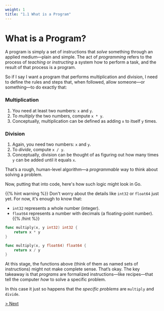 ```yaml
---
weight: 1
title: "1.1 What is a Program"
---
```


# What is a Program?

A program is simply a set of instructions that *solve* something through an applied medium—plain and simple. The act of *programming* refers to the process of *teaching* or *instructing* a system how to perform a task, and the result of that process is a program.

So if I say I want a program that performs multiplication and division, I need to define the rules and steps that, when followed, allow someone—or something—to do exactly that:

### Multiplication

1. You need at least two numbers: `x` and `y`.
2. To *multiply* the two numbers, compute `x * y`.
3. Conceptually, multiplication can be defined as adding `x` to itself `y` times.

### Division

1. Again, you need two numbers: `x` and `y`.
2. To *divide*, compute `x / y`.
3. Conceptually, division can be thought of as figuring out how many times `y` can be added until it equals `x`.

That’s a rough, human-level algorithm—a *programmable* way to think about solving a problem.

Now, putting that into code, here's how such logic might look in Go.

{{% hint warning %}}
Don't worry about the details like `int32` or `float64` just yet. For now, it's enough to know that:
- `int32` represents a whole number (integer).
- `float64` represents a number with decimals (a floating-point number).
{{% /hint %}}



```go
func multiply(x, y int32) int32 {
    return x * y
}

func multiply(x, y float64) float64 {
    return x / y
}
```

At this stage, the functions above (think of them as named sets of instructions) might not make complete sense. That’s okay. The key takeaway is that *programs* are formalized instructions—like recipes—that tell the computer *how* to solve a specific problem.

In this case it just so happens that the *specific problems* are `multiply` and `divide`.

[> Next](/programming/need)
